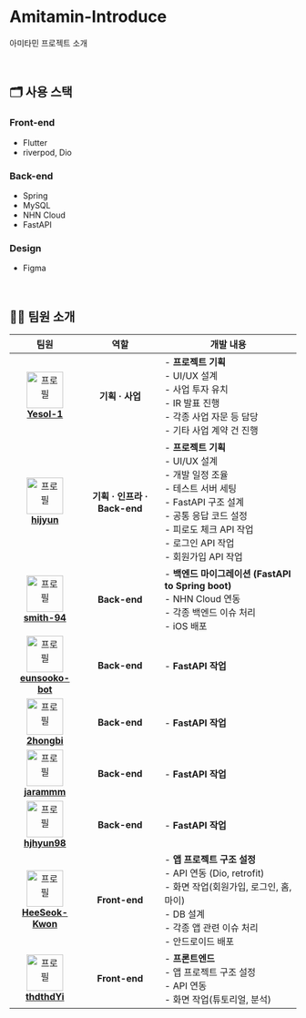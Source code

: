 # Amitamin-Introduce
아미타민 프로젝트 소개

<br />

## 🗂️ 사용 스택

### **Front-end**
- Flutter
- riverpod, Dio

### **Back-end**
- Spring
- MySQL
- NHN Cloud
- FastAPI

### **Design**
- Figma

<br />

## 🧑‍🧑 팀원 소개
|                                                                                    팀원                                                                                    |          역할          | <div align="center">개발 내용<div>                                                                                                                                                                                                                                                                                                                                                                                                                                                                                                                                                                                                                                                                                                         |
| :------------------------------------------------------------------------------------------------------------------------------------------------------------------------: | :--------------------: | :----------------------------------------------------------------------------------------------------------------------------------------------------------------------------------------------------------------------------------------------------------------------------------------------------------------------------------------------------------------------------------------------------------------------------------------------------------------------------------------------------------------------------------------------------------------------------------------------------------------------------------------------------------------------------------------------------------------------------------------- |
|   <a href="https://github.com/Yesol-1" target="_blank"><img src="https://avatars.githubusercontent.com/u/180488933?v=4" width="64px" alt="프로필" /><br/><b>Yesol-1</b></a>   | <b>기획 · 사업</b><br />  | - <b>프로젝트 기획</b><br/> - UI/UX 설계<br/> - 사업 투자 유치<br /> - IR 발표 진행<br /> - 각종 사업 자문 등 담당<br /> - 기타 사업 계약 건 진행<br /> |
| <a href="https://github.com/hijyun" target="_blank"><img src="https://avatars.githubusercontent.com/u/54613024?v=4" width="64px" alt="프로필" /><br/><b>hijyun</b></a> | <b>기획 · 인프라 · Back-end</b><br /> | - <b>프로젝트 기획</b><br/> - UI/UX 설계<br /> - 개발 일정 조율<br/> - 테스트 서버 세팅<br /> - FastAPI 구조 설계<br />- 공통 응답 코드 설정<br />- 피로도 체크 API 작업<br />- 로그인 API 작업<br />- 회원가입 API 작업<br />       
| <a href="https://github.com/smith-94" target="_blank"><img src="https://avatars.githubusercontent.com/u/35086477?v=4" width="64px" alt="프로필" /><br/><b>smith-94</b></a> | <b>Back-end</b><br /> | - <b>백엔드 마이그레이션 (FastAPI to Spring boot)</b><br/> - NHN Cloud 연동<br /> - 각종 백엔드 이슈 처리<br /> - iOS 배포
| <a href="https://github.com/eunsooko-bot" target="_blank"><img src="https://avatars.githubusercontent.com/u/60385024?v=4" width="64px" alt="프로필" /><br/><b>eunsooko-bot</b></a> | <b>Back-end</b><br /> | - <b>FastAPI 작업</b>
| <a href="https://github.com/2hongbi" target="_blank"><img src="https://avatars.githubusercontent.com/u/79040336?v=4" width="64px" alt="프로필" /><br/><b>2hongbi</b></a> | <b>Back-end</b><br /> | - <b>FastAPI 작업</b>
| <a href="https://github.com/jarammm" target="_blank"><img src="https://avatars.githubusercontent.com/u/90924434?v=4" width="64px" alt="프로필" /><br/><b>jarammm</b></a> | <b>Back-end</b><br /> | - <b>FastAPI 작업</b>
| <a href="https://github.com/hjhyun98" target="_blank"><img src="https://avatars.githubusercontent.com/u/110337559?v=4" width="64px" alt="프로필" /><br/><b>hjhyun98</b></a> | <b>Back-end</b><br /> | - <b>FastAPI 작업</b>
| <a href="https://github.com/HeeSeok-Kwon" target="_blank"><img src="https://avatars.githubusercontent.com/u/80610295?v=4" width="64px" alt="프로필" /><br/><b>HeeSeok-Kwon</b></a> | <b>Front-end</b><br /> | - <b>앱 프로젝트 구조 설정</b> <br/> - API 연동 (Dio, retrofit)<br /> - 화면 작업(회원가입, 로그인, 홈, 마이)<br /> - DB 설계<br /> - 각종 앱 관련 이슈 처리<br /> - 안드로이드 배포<br />           
| <a href="https://github.com/thdthdYi" target="_blank"><img src="https://avatars.githubusercontent.com/u/130949807?v=4" width="64px" alt="프로필" /><br/><b>thdthdYi</b></a> | <b>Front-end</b><br /> | - <b>프론트엔드</b> <br/> - 앱 프로젝트 구조 설정 <br /> - API 연동 <br /> - 화면 작업(튜토리얼, 분석)                                                                                                                                                                                                                                                                                                                                                                                                                                                                                                                                                                                                                                                         